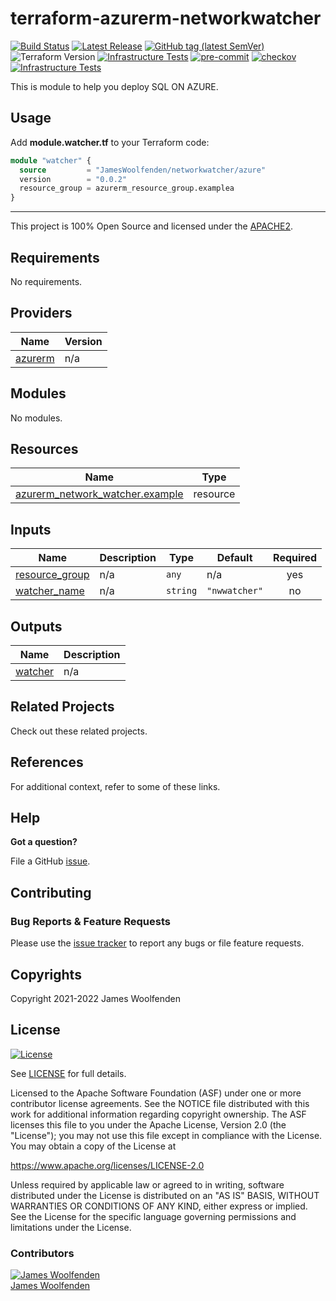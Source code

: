 # terraform-azurerm-networkwatcher

[![Build Status](https://github.com/JamesWoolfenden/terraform-azurerm-networkwatcher/workflows/Verify%20and%20Bump/badge.svg?branch=main)](https://github.com/JamesWoolfenden/terraform-azurerm-networkwatcher)
[![Latest Release](https://img.shields.io/github/release/JamesWoolfenden/terraform-azurerm-networkwatcher.svg)](https://github.com/JamesWoolfenden/terraform-azurerm-networkwatcher/releases/latest)
[![GitHub tag (latest SemVer)](https://img.shields.io/github/tag/JamesWoolfenden/terraform-azurerm-networkwatcher.svg?label=latest)](https://github.com/JamesWoolfenden/terraform-azurerm-networkwatcher/releases/latest)
![Terraform Version](https://img.shields.io/badge/tf-%3E%3D0.14.0-blue.svg)
[![Infrastructure Tests](https://www.bridgecrew.cloud/badges/github/JamesWoolfenden/terraform-azurerm-networkwatcher/cis_aws)](https://www.bridgecrew.cloud/link/badge?vcs=github&fullRepo=JamesWoolfenden%2Fterraform-azurerm-networkwatcher&benchmark=CIS+AWS+V1.2)
[![pre-commit](https://img.shields.io/badge/pre--commit-enabled-brightgreen?logo=pre-commit&logoColor=white)](https://github.com/pre-commit/pre-commit)
[![checkov](https://img.shields.io/badge/checkov-verified-brightgreen)](https://www.checkov.io/)
[![Infrastructure Tests](https://www.bridgecrew.cloud/badges/github/jameswoolfenden/terraform-azurerm-networkwatcher/general)](https://www.bridgecrew.cloud/link/badge?vcs=github&fullRepo=JamesWoolfenden%2Fterraform-azurerm-networkwatcher&benchmark=INFRASTRUCTURE+SECURITY)

This is module to help you deploy SQL ON AZURE.

## Usage

Add **module.watcher.tf** to your Terraform code:

```terraform
module "watcher" {
  source         = "JamesWoolfenden/networkwatcher/azure"
  version        = "0.0.2"
  resource_group = azurerm_resource_group.examplea
}
```

---

This project is 100% Open Source and licensed under the [APACHE2](LICENSE).

<!-- BEGINNING OF PRE-COMMIT-TERRAFORM DOCS HOOK -->
## Requirements

No requirements.

## Providers

| Name | Version |
|------|---------|
| <a name="provider_azurerm"></a> [azurerm](#provider\_azurerm) | n/a |

## Modules

No modules.

## Resources

| Name | Type |
|------|------|
| [azurerm_network_watcher.example](https://registry.terraform.io/providers/hashicorp/azurerm/latest/docs/resources/network_watcher) | resource |

## Inputs

| Name | Description | Type | Default | Required |
|------|-------------|------|---------|:--------:|
| <a name="input_resource_group"></a> [resource\_group](#input\_resource\_group) | n/a | `any` | n/a | yes |
| <a name="input_watcher_name"></a> [watcher\_name](#input\_watcher\_name) | n/a | `string` | `"nwwatcher"` | no |

## Outputs

| Name | Description |
|------|-------------|
| <a name="output_watcher"></a> [watcher](#output\_watcher) | n/a |
<!-- END OF PRE-COMMIT-TERRAFORM DOCS HOOK -->

## Related Projects

Check out these related projects.

## References

For additional context, refer to some of these links.

## Help

**Got a question?**

File a GitHub [issue](https://github.com/JamesWoolfenden/terraform-azurerm-networkwatcher/issues).

## Contributing

### Bug Reports & Feature Requests

Please use the [issue tracker](https://github.com/JamesWoolfenden/terraform-azurerm-networkwatcher/issues) to report any bugs or file feature requests.

## Copyrights

Copyright 2021-2022 James Woolfenden

## License

[![License](https://img.shields.io/badge/License-Apache%202.0-blue.svg)](https://opensource.org/licenses/Apache-2.0)

See [LICENSE](LICENSE) for full details.

Licensed to the Apache Software Foundation (ASF) under one
or more contributor license agreements. See the NOTICE file
distributed with this work for additional information
regarding copyright ownership. The ASF licenses this file
to you under the Apache License, Version 2.0 (the
"License"); you may not use this file except in compliance
with the License. You may obtain a copy of the License at

<https://www.apache.org/licenses/LICENSE-2.0>

Unless required by applicable law or agreed to in writing,
software distributed under the License is distributed on an
"AS IS" BASIS, WITHOUT WARRANTIES OR CONDITIONS OF ANY
KIND, either express or implied. See the License for the
specific language governing permissions and limitations
under the License.

### Contributors

[![James Woolfenden][jameswoolfenden_avatar]][jameswoolfenden_homepage]<br/>[James Woolfenden][jameswoolfenden_homepage]

[jameswoolfenden_homepage]: https://github.com/jameswoolfenden
[jameswoolfenden_avatar]: https://github.com/jameswoolfenden.png?size=150

